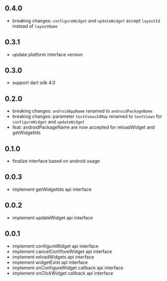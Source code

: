 ## 0.4.0
* breaking changes: `configureWidget` and `updateWidget` accept `layoutId` instead of `layoutName`

## 0.3.1

* update platform interface version

## 0.3.0

* support dart sdk 4.0

## 0.2.0

* breaking changes: `androidAppName` renamed to `androidPackageName`
* breaking changes: parameter `textViewsIdMap` renamed to `textViews` for `configureWidget` and `updateWidget`
* feat: androidPackageName are now accepted for reloadWidget and getWidgetIds


## 0.1.0

* finalize interface based on android usage

## 0.0.3

* implement getWidgetIds api interface

## 0.0.2

* implement updateWidget api interface

## 0.0.1

* implement configureWidget api interface
* implement cancelConfifureWidget api interface
* implement reloadWidgets api interface
* implement widgetExist api interface
* implement onConfigureWidget callback api interface
* implement onClickWidget callback api interface
